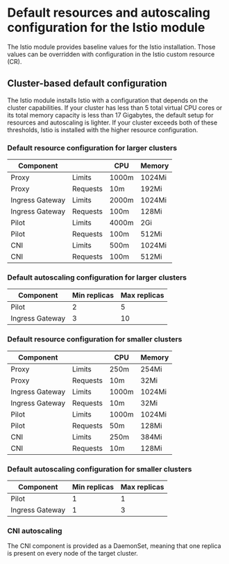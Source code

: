 # Default resources and autoscaling configuration for the Istio module

The Istio module provides baseline values for the Istio installation. Those values can be overridden with configuration in the Istio custom resource (CR).

## Cluster-based default configuration

The Istio module installs Istio with a configuration that depends on the cluster capabilities. If your cluster has less than 5 total virtual CPU cores or its total memory capacity is less than 17 Gigabytes, the default setup for resources and autoscaling is lighter. If your cluster exceeds both of these thresholds, Istio is installed with the higher resource configuration.

### Default resource configuration for larger clusters

| Component       |          | CPU   | Memory |
|-----------------|----------|-------|--------|
| Proxy           | Limits   | 1000m | 1024Mi |
| Proxy           | Requests | 10m   | 192Mi  |
| Ingress Gateway | Limits   | 2000m | 1024Mi |
| Ingress Gateway | Requests | 100m  | 128Mi  |
| Pilot           | Limits   | 4000m | 2Gi    |
| Pilot           | Requests | 100m  | 512Mi  |
| CNI             | Limits   | 500m  | 1024Mi |
| CNI             | Requests | 100m  | 512Mi  |

### Default autoscaling configuration for larger clusters

| Component       | Min replicas | Max replicas |
|-----------------|--------------|--------------|
| Pilot           | 2            | 5            |
| Ingress Gateway | 3            | 10           |

### Default resource configuration for smaller clusters

| Component       |          | CPU   | Memory |
|-----------------|----------|-------|--------|
| Proxy           | Limits   | 250m  | 254Mi  |
| Proxy           | Requests | 10m   | 32Mi   |
| Ingress Gateway | Limits   | 1000m | 1024Mi |
| Ingress Gateway | Requests | 10m   | 32Mi   |
| Pilot           | Limits   | 1000m | 1024Mi |
| Pilot           | Requests | 50m   | 128Mi  |
| CNI             | Limits   | 250m  | 384Mi  |
| CNI             | Requests | 10m   | 128Mi  |

### Default autoscaling configuration for smaller clusters

| Component       | Min replicas | Max replicas |
|-----------------|--------------|--------------|
| Pilot           | 1            | 1            |
| Ingress Gateway | 1            | 3            |

### CNI autoscaling

The CNI component is provided as a DaemonSet, meaning that one replica is present on every node of the target cluster.
